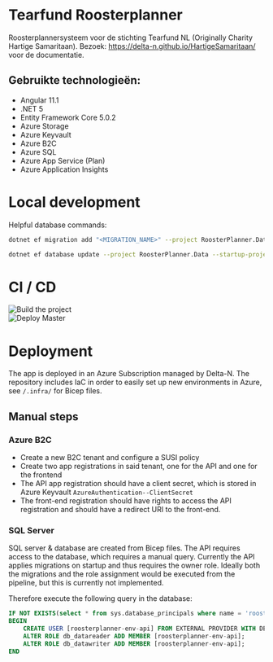 # Tearfund Roosterplanner

Roosterplannersysteem voor de stichting Tearfund NL (Originally Charity Hartige Samaritaan).
Bezoek: https://delta-n.github.io/HartigeSamaritaan/ voor de documentatie.

## Gebruikte technologieën:

- Angular 11.1
- .NET 5
- Entity Framework Core 5.0.2
- Azure Storage
- Azure Keyvault
- Azure B2C
- Azure SQL
- Azure App Service (Plan)
- Azure Application Insights

# Local development

Helpful database commands:

```bash
dotnet ef migration add "<MIGRATION_NAME>" --project RoosterPlanner.Data --startup-project RoosterPlanner.Api
```

```bash
dotnet ef database update --project RoosterPlanner.Data --startup-project RoosterPlanner.Api
```

# CI / CD

![Build the project](https://github.com/Delta-N/HartigeSamaritaan/workflows/Build%20the%20project/badge.svg)  
![Deploy Master](https://github.com/Delta-N/HartigeSamaritaan/workflows/Deploy%20Master/badge.svg)

# Deployment

The app is deployed in an Azure Subscription managed by Delta-N. The repository includes IaC in order to easily set up new environments in Azure, see `/.infra/` for Bicep files.

## Manual steps

### Azure B2C

- Create a new B2C tenant and configure a SUSI policy
- Create two app registrations in said tenant, one for the API and one for the frontend
- The API app registration should have a client secret, which is stored in Azure Keyvault `AzureAuthentication--ClientSecret`
- The front-end registration should have rights to access the API registration and should have a redirect URI to the front-end.

### SQL Server

SQL server & database are created from Bicep files. The API requires access to the database, which requires a manual query. Currently the API applies migrations on startup and thus requires the owner role. Ideally both the migrations and the role assignment would be executed from the pipeline, but this is currently not implemented.

Therefore execute the following query in the database:

```sql
IF NOT EXISTS(select * from sys.database_principals where name = 'roosterplanner-env-api')
BEGIN
    CREATE USER [roosterplanner-env-api] FROM EXTERNAL PROVIDER WITH DEFAULT_SCHEMA=[dbo];
    ALTER ROLE db_datareader ADD MEMBER [roosterplanner-env-api];
    ALTER ROLE db_datawriter ADD MEMBER [roosterplanner-env-api];
END
```
